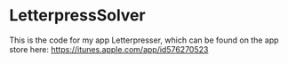 LetterpressSolver
=================

This is the code for my app Letterpresser, which can be found on the app store here:
https://itunes.apple.com/app/id576270523
